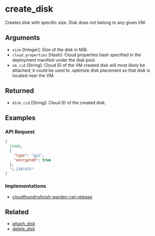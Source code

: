 # create_disk

Creates disk with specific size. Disk does not belong to any given VM.


## Arguments

 * `size` [Integer]: Size of the disk in MiB.
 * `cloud_properties` [Hash]: Cloud properties hash specified in the deployment manifest under the disk pool.
 * `vm_cid` [String]: Cloud ID of the VM created disk will most _likely_ be attached; it could be used to .optimize disk placement so that disk is located near the VM.


## Returned

 * `disk_cid` [String]: Cloud ID of the created disk.


## Examples


### API Request

```json
[
  25000,
  {
    "type": "gp2",
    "encrypted": true
  },
  "i-2387475"
]
```

### Implementations

 * [cloudfoundry/bosh-warden-cpi-release](https://github.com/cloudfoundry/bosh-warden-cpi-release/blob/master/src/bosh-warden-cpi/action/create_disk.go)


## Related

 * [attach_disk](attach-disk.md)
 * [delete_disk](delete-disk.md)
